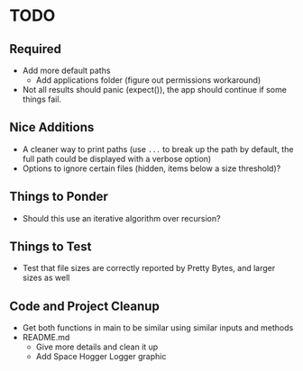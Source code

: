 # TODO

## Required

- Add more default paths
    - Add applications folder (figure out permissions workaround)
- Not all results should panic (expect()), the app should continue if some
  things fail.

## Nice Additions

- A cleaner way to print paths (use `...` to break up the path by default,
  the full path could be displayed with a verbose option)
- Options to ignore certain files (hidden, items below a size threshold)?

## Things to Ponder

- Should this use an iterative algorithm over recursion?

## Things to Test

- Test that file sizes are correctly reported by Pretty Bytes, and larger sizes
  as well

## Code and Project Cleanup

- Get both functions in main to be similar using similar inputs and methods
- README.md
    - Give more details and clean it up
    - Add Space Hogger Logger graphic
